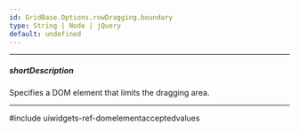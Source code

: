 ```yaml
---
id: GridBase.Options.rowDragging.boundary
type: String | Node | jQuery
default: undefined
---
```

---
##### shortDescription
Specifies a DOM element that limits the dragging area.

---
#include uiwidgets-ref-domelementacceptedvalues